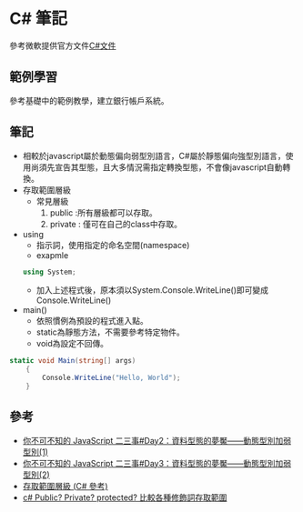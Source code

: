 # C#  筆記

參考微軟提供官方文件[C#文件](https://docs.microsoft.com/zh-tw/dotnet/csharp/)

## 範例學習

參考基礎中的範例教學，建立銀行帳戶系統。

## 筆記
- 相較於javascript屬於動態偏向弱型別語言，C#屬於靜態偏向強型別語言，使用尚須先宣告其型態，且大多情況需指定轉換型態，不會像javascript自動轉換。
- 存取範圍層級
  - 常見層級 
    1. public :所有層級都可以存取。
    2. private : 僅可在自己的class中存取。
- using
  - 指示詞，使用指定的命名空間(namespace)
  - exapmle
  ```C#
  using System;
  ```
  - 加入上述程式後，原本須以System.Console.WriteLine()即可變成Console.WriteLine()
- main()
  - 依照慣例為預設的程式進入點。
  - static為靜態方法，不需要參考特定物件。
  - void為設定不回傳。
```C#
static void Main(string[] args)
    {
        Console.WriteLine("Hello, World");
    }
```

## 參考
- [你不可不知的 JavaScript 二三事#Day2：資料型態的夢魘——動態型別加弱型別(1)](https://ithelp.ithome.com.tw/articles/10201839)
- [你不可不知的 JavaScript 二三事#Day3：資料型態的夢魘——動態型別加弱型別(2)](https://ithelp.ithome.com.tw/articles/10202260)
- [存取範圍層級 (C# 參考)](https://docs.microsoft.com/zh-tw/dotnet/csharp/language-reference/keywords/accessibility-levels) 
- [c# Public? Private? protected? 比較各種修飾詞存取範圍](https://aihuadesign.com/2020/03/16/access-modifiers-c-sharp/)
